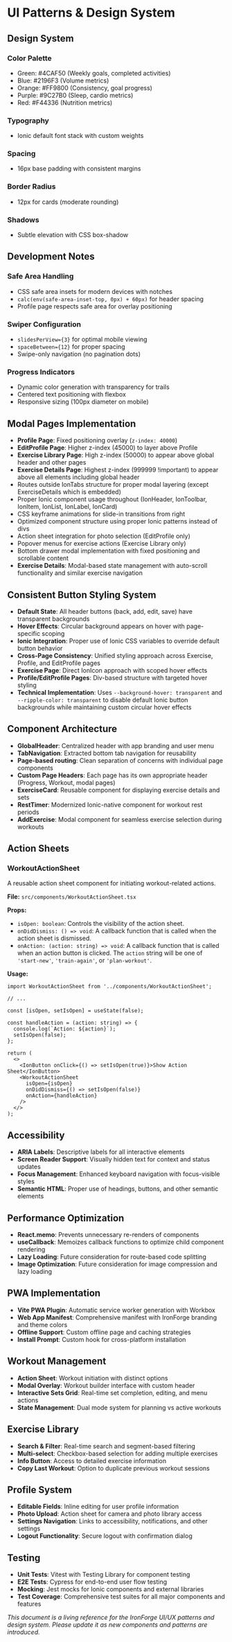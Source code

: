 # UI Patterns & Design System

## Design System

### Color Palette
- Green: #4CAF50 (Weekly goals, completed activities)
- Blue: #2196F3 (Volume metrics)
- Orange: #FF9800 (Consistency, goal progress)
- Purple: #9C27B0 (Sleep, cardio metrics)
- Red: #F44336 (Nutrition metrics)

### Typography
- Ionic default font stack with custom weights

### Spacing
- 16px base padding with consistent margins

### Border Radius
- 12px for cards (moderate rounding)

### Shadows
- Subtle elevation with CSS box-shadow

## Development Notes

### Safe Area Handling
- CSS safe area insets for modern devices with notches
- `calc(env(safe-area-inset-top, 0px) + 60px)` for header spacing
- Profile page respects safe area for overlay positioning

### Swiper Configuration
- `slidesPerView={3}` for optimal mobile viewing
- `spaceBetween={12}` for proper spacing
- Swipe-only navigation (no pagination dots)

### Progress Indicators
- Dynamic color generation with transparency for trails
- Centered text positioning with flexbox
- Responsive sizing (100px diameter on mobile)

## Modal Pages Implementation

- **Profile Page**: Fixed positioning overlay (`z-index: 40000`)
- **EditProfile Page**: Higher z-index (45000) to layer above Profile
- **Exercise Library Page**: High z-index (50000) to appear above global header and other pages
- **Exercise Details Page**: Highest z-index (999999 !important) to appear above all elements including global header
- Routes outside IonTabs structure for proper modal layering (except ExerciseDetails which is embedded)
- Proper Ionic component usage throughout (IonHeader, IonToolbar, IonItem, IonList, IonLabel, IonCard)
- CSS keyframe animations for slide-in transitions from right
- Optimized component structure using proper Ionic patterns instead of divs
- Action sheet integration for photo selection (EditProfile only)
- Popover menus for exercise actions (Exercise Library only)
- Bottom drawer modal implementation with fixed positioning and scrollable content
- **Exercise Details**: Modal-based state management with auto-scroll functionality and similar exercise navigation

## Consistent Button Styling System

- **Default State**: All header buttons (back, add, edit, save) have transparent backgrounds
- **Hover Effects**: Circular background appears on hover with page-specific scoping
- **Ionic Integration**: Proper use of Ionic CSS variables to override default button behavior
- **Cross-Page Consistency**: Unified styling approach across Exercise, Profile, and EditProfile pages
- **Exercise Page**: Direct IonIcon approach with scoped hover effects
- **Profile/EditProfile Pages**: Div-based structure with targeted hover styling
- **Technical Implementation**: Uses `--background-hover: transparent` and `--ripple-color: transparent` to disable default Ionic button backgrounds while maintaining custom circular hover effects

## Component Architecture

- **GlobalHeader**: Centralized header with app branding and user menu
- **TabNavigation**: Extracted bottom tab navigation for reusability
- **Page-based routing**: Clean separation of concerns with individual page components
- **Custom Page Headers**: Each page has its own appropriate header (Progress, Workout, modal pages)
- **ExerciseCard**: Reusable component for displaying exercise details and sets
- **RestTimer**: Modernized Ionic-native component for workout rest periods
- **AddExercise**: Modal component for seamless exercise selection during workouts

## Action Sheets

### WorkoutActionSheet

A reusable action sheet component for initiating workout-related actions.

**File:** `src/components/WorkoutActionSheet.tsx`

**Props:**

*   `isOpen: boolean`: Controls the visibility of the action sheet.
*   `onDidDismiss: () => void`: A callback function that is called when the action sheet is dismissed.
*   `onAction: (action: string) => void`: A callback function that is called when an action button is clicked. The `action` string will be one of `'start-new'`, `'train-again'`, or `'plan-workout'`.

**Usage:**

```tsx
import WorkoutActionSheet from '../components/WorkoutActionSheet';

// ...

const [isOpen, setIsOpen] = useState(false);

const handleAction = (action: string) => {
  console.log(`Action: ${action}`);
  setIsOpen(false);
};

return (
  <>
    <IonButton onClick={() => setIsOpen(true)}>Show Action Sheet</IonButton>
    <WorkoutActionSheet
      isOpen={isOpen}
      onDidDismiss={() => setIsOpen(false)}
      onAction={handleAction}
    />
  </>
);
```

## Accessibility

- **ARIA Labels**: Descriptive labels for all interactive elements
- **Screen Reader Support**: Visually hidden text for context and status updates
- **Focus Management**: Enhanced keyboard navigation with focus-visible styles
- **Semantic HTML**: Proper use of headings, buttons, and other semantic elements

## Performance Optimization

- **React.memo**: Prevents unnecessary re-renders of components
- **useCallback**: Memoizes callback functions to optimize child component rendering
- **Lazy Loading**: Future consideration for route-based code splitting
- **Image Optimization**: Future consideration for image compression and lazy loading

## PWA Implementation

- **Vite PWA Plugin**: Automatic service worker generation with Workbox
- **Web App Manifest**: Comprehensive manifest with IronForge branding and theme colors
- **Offline Support**: Custom offline page and caching strategies
- **Install Prompt**: Custom hook for cross-platform installation

## Workout Management

- **Action Sheet**: Workout initiation with distinct options
- **Modal Overlay**: Workout builder interface with custom header
- **Interactive Sets Grid**: Real-time set completion, editing, and menu actions
- **State Management**: Dual mode system for planning vs active workouts

## Exercise Library

- **Search & Filter**: Real-time search and segment-based filtering
- **Multi-select**: Checkbox-based selection for adding multiple exercises
- **Info Button**: Access to detailed exercise information
- **Copy Last Workout**: Option to duplicate previous workout sessions

## Profile System

- **Editable Fields**: Inline editing for user profile information
- **Photo Upload**: Action sheet for camera and photo library access
- **Settings Navigation**: Links to accessibility, notifications, and other settings
- **Logout Functionality**: Secure logout with confirmation dialog

## Testing

- **Unit Tests**: Vitest with Testing Library for component testing
- **E2E Tests**: Cypress for end-to-end user flow testing
- **Mocking**: Jest mocks for Ionic components and external libraries
- **Test Coverage**: Comprehensive test suites for all major components and features

*This document is a living reference for the IronForge UI/UX patterns and design system. Please update it as new components and patterns are introduced.*

